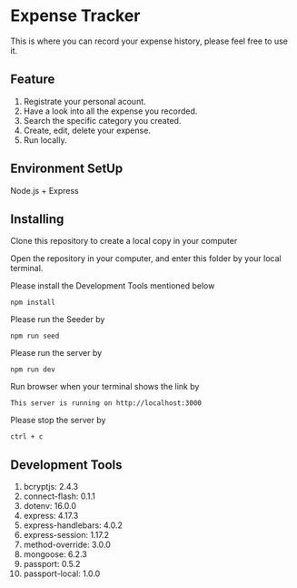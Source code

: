 # Expense Tracker

This is where you can record your expense history, please feel free to use it.

## Feature

1. Registrate your personal acount.
2. Have a look into all the expense you recorded.
2. Search the specific category you created.
3. Create, edit, delete your expense.
4. Run locally.

## Environment SetUp

Node.js + Express

## Installing

Clone this repository to create a local copy in your computer

Open the repository in your computer, and enter this folder by your local terminal.

Please install the Development Tools mentioned below

```
npm install
```
Please run the Seeder by

```
npm run seed
```

Please run the server by

```
npm run dev
```

Run browser when your terminal shows the link by

```
This server is running on http://localhost:3000
```

Please stop the server by

```
ctrl + c
```

## Development Tools
1.  bcryptjs: 2.4.3
2.  connect-flash: 0.1.1
3.  dotenv: 16.0.0
4.  express: 4.17.3
5.  express-handlebars: 4.0.2
6.  express-session: 1.17.2
7.  method-override: 3.0.0
8.  mongoose: 6.2.3
9.  passport: 0.5.2
10. passport-local: 1.0.0